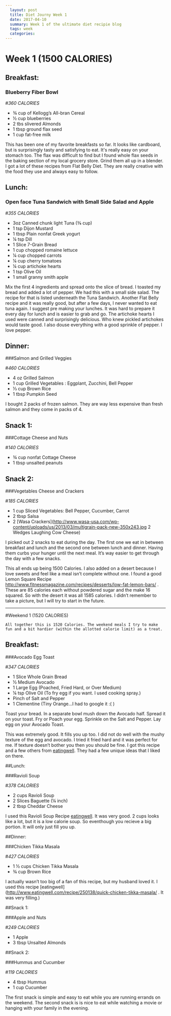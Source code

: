 ```yaml
---
  layout: post
  title: Diet Journy Week 1
  date: 2017-04-10
  summary: Week 1 of the ultimate diet recipie blog 
  tags: week
  categories: 
---
```

# Week 1 (1500 CALORIES)

## Breakfast:

### Blueberry Fiber Bowl 

#_360 CALORIES_

- ¾ cup of Kellogg’s All-bran Cereal
- ½ cup blueberries
- 2 tbs slivered Almonds
- 1 tbsp ground flax seed
- 1 cup fat-free milk

This has been one of my favorite breakfasts so far. It looks like cardboard, but is surprisingly tasty and satisfying to eat. It's really easy on your stomach too. The flax was difficult to find but I found whole flax seeds in the baking section of my local grocery store. Grind them all up in a blender. I got a lot of these recipes from Flat Belly Diet. They are really creative with the food they use and always easy to follow.

## Lunch: 

### Open face Tuna Sandwich with Small Side Salad and Apple

#_355 CALORIES_

- 3oz Canned chunk light Tuna (⅜ cup)
- 1 tsp Dijon Mustard
- 1 tbsp Plain nonfat Greek yogurt
- ¼ tsp Dill
- 1 Slice 7-Grain Bread
- 1 cup chopped romaine lettuce
- ¼ cup chopped carrots
- ¼ cup cherry tomatoes
- ¼ cup artichoke hearts
- 1 tsp Olive Oil 
- 1 small granny smith apple

Mix the first 4 ingredients and spread onto the slice of bread. I toasted my bread and added a lot of pepper. We had this with a small side salad. The recipe for that is listed underneath the Tuna Sandwich. Another Flat Belly recipe and it was really good, but after a few days, I never wanted to eat tuna again. I suggest pre making your lunches. It was hard to prepare it every day for lunch and is easier to grab and go. The artichoke hearts I used were canned and surprisingly delicious. Who knew pickled artichokes would taste good. I also douse everything with a good sprinkle of pepper. I love pepper. 

## Dinner:

###Salmon and Grilled Veggies 

#*460 CALORIES*

- 4 oz Grilled Salmon
- 1 cup Grilled Vegetables : Eggplant, Zucchini, Bell Pepper 
- ⅓ cup Brown Rice
- 1 tbsp Pumpkin Seed

I bought 2 packs of frozen salmon. They are way less expensive than fresh salmon and they come in packs of 4. 

## Snack 1:

###Cottage Cheese and Nuts 

#_140 CALORIES_

- ¾ cup nonfat Cottage Cheese
- 1 tbsp unsalted peanuts

## Snack 2:

###Vegetables Cheese and Crackers 

#_185 CALORIES_

- 1 cup Sliced Vegetables: Bell Pepper, Cucumber, Carrot
- 2 tbsp Salsa
- 2 [Wasa Crackers](http://www.wasa-usa.com/wp-content/uploads/us/2013/03/multigrain-pack-new-350x243.jpg 
2 Wedges Laughing Cow Cheese)

I picked out 2 snacks to eat during the day. The first one we eat in between breakfast and lunch and the second one between lunch and dinner. Having them curbs your hunger until the next meal. It’s way easier to get through the day with a few snacks.

This all ends up being 1500 Calories. I also added on a desert because I love sweets and feel like a meal isn’t complete without one. I found a good Lemon Square Recipe http://www.fitnessmagazine.com/recipes/desserts/low-fat-lemon-bars/ . These are 85 calories each without powdered sugar and the make 16 squared. So with the desert it was all 1585 calories. I didn’t remember to take a picture, but I will try to start in the future. 




---

#Weekend 1 (1520 CALORIES)

```All together this is 1520 Calories. The weekend meals I try to make fun and a bit hardier (within the allotted calorie limit) as a treat.```

## Breakfast:

###Avocado Egg Toast 

#_347 CALORIES_

- 1 Slice Whole Grain Bread 
- ½ Medium Avocado
- 1 Large Egg (Poached, Fried Hard, or Over Medium)
- ¼ tsp Olive Oil (To fry egg if you want. I used cooking spray.)
- Pinch of Salt and Pepper
- 1 Clementine (Tiny Orange...I had to google it :( )

Toast your bread. In a separate bowl mush down the Avocado half. Spread it on your toast. Fry or Poach your egg. Sprinkle on the Salt and Pepper. Lay egg on your Avocado Toast. 

This was extremely good. It fills you up too. I did not do well with the mushy texture of the egg and avocado. I tried it fried hard and it was perfect for me. If texture doesn’t bother you then you should be fine.  I got this recipe and a few others from [eatingwell](http://www.eatingwell.com/nutrition_health/weight_loss_diet_plans/diet_meal_plans/7_day_diet_meal_plan_to_lose_weight_1600_calories). They had a few unique ideas that I liked on there.

##Lunch:

###Ravioli Soup 

#_378 CALORIES_

- 2 cups Ravioli Soup 
- 2 Slices Baguette (¼ inch)
- 2 tbsp Cheddar Cheese

I used this Ravioli Soup Recipe [eatingwell](http://www.eatingwell.com/recipe/252455/ravioli-vegetable-soup/ ). It was very good. 2 cups looks like a lot, but it is a low calorie soup. So eventhough you recieve a big portion. It will only just fill you up. 

##Dinner:

###Chicken Tikka Masala 

#_427 CALORIES_

- 1 ½ cups Chicken Tikka Masala
- ¾ cup Brown Rice

I actually wasn’t too big of a fan of this recipe, but my husband loved it. I used this recipe [eatingwell](http://www.eatingwell.com/recipe/250138/quick-chicken-tikka-masala/ . It was very filling.)

##Snack 1:

###Apple and Nuts 

#_249 CALORIES_

- 1 Apple 
- 3 tbsp Unsalted Almonds

##Snack 2: 

###Hummus and Cucumber 

#_119 CALORIES_ 

- 4 tbsp Hummus
- 1 cup Cucumber

The first snack is simple and easy to eat while you are running errands on the weekend. The second snack is is nice to eat while watching a movie or hanging with your family in the evening. 
